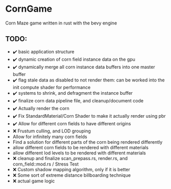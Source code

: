 # CornGame
Corn Maze game written in rust with the bevy engine

## TODO:
- :heavy_check_mark: basic application structure
- :heavy_check_mark: dynamic creation of corn field instance data on the gpu
- :heavy_check_mark: dynamically merge all corn instance data buffers into one master buffer
- :heavy_check_mark: flag stale data as disabled to not render them: can be worked into the init compute shader for performance
- :heavy_check_mark: systems to shrink, and defragment the instance buffer
- :heavy_check_mark: finalize corn data pipeline file, and cleanup/document code
- :heavy_check_mark: Actually render the corn
- :heavy_check_mark: Fix StandardMaterial/Corn Shader to make it actually render using pbr
- :heavy_check_mark: Allow for different corn fields to have different origins
- :x: Frustum culling, and LOD grouping
- Allow for infinitely many corn fields
- Find a solution for different parts of the corn being rendered differently
- allow different corn fields to be rendered with different materials
- allow different lod levels to be rendered with different materials
- :x: cleanup and finalize scan_prepass.rs, render.rs, and corn_field::mod.rs / Stress Test
- :x: Custom shadow mapping algorithm, only if it is better
- :x: Some sort of extreme distance billboarding technique
- :x: actual game logic

